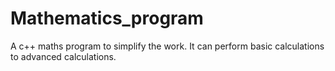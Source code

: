 # Mathematics_program
A c++ maths program to simplify the work. It can perform basic calculations to advanced calculations.
